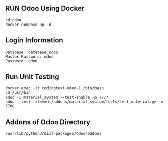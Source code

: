 ## RUN Odoo Using Docker
```
cd odoo
docker compose up -d
```

## Login Information
```
Database: database_odoo
Master Password: odoo
Password: odoo
```

## Run Unit Testing

```
docker exec -it codingtest-odoo-1 /bin/bash
cd /usr/bin
odoo -i material_system --test-enable -p 7777
odoo --test-file=mnt/addons/material_system/tests/test_material.py -p 7788
```

## Addons of Odoo Directory
```
/usr/lib/python3/dist-packages/odoo/addons
```
